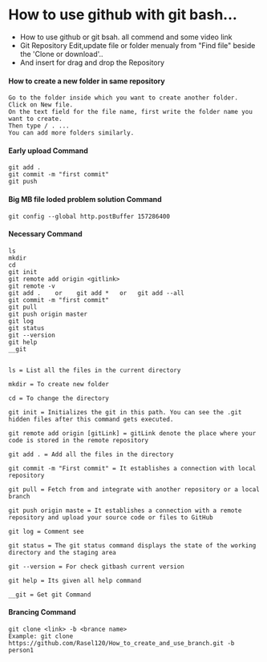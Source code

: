# How to use github with git bash...

- How to use github or git bsah. all commend and some video link
- Git Repository Edit,update file or folder menualy from "Find file" beside the 'Clone or download'..
- And insert for drag and drop the Repository

#### How to create a new folder in same repository
```
Go to the folder inside which you want to create another folder.
Click on New file.
On the text field for the file name, first write the folder name you want to create.
Then type / . ...
You can add more folders similarly.
```
#### Early upload Command
```
git add .
git commit -m "first commit"
git push
```
#### Big MB file loded problem solution Command
```
git config --global http.postBuffer 157286400
```


#### Necessary Command  
```
ls
mkdir
cd
git init	
git remote add origin <gitlink>
git remote -v
git add .    or    git add *   or   git add --all     
git commit -m "first commit"
git pull
git push origin master
git log
git status
git --version
git help
__git


ls = List all the files in the current directory

mkdir = To create new folder

cd = To change the directory

git init = Initializes the git in this path. You can see the .git hidden files after this command gets executed.

git remote add origin [gitLink] = gitLink denote the place where your code is stored in the remote repository

git add . = Add all the files in the directory

git commit -m "First commit" = It establishes a connection with local repository

git pull = Fetch from and integrate with another repository or a local branch

git push origin maste = It establishes a connection with a remote repository and upload your source code or files to GitHub

git log = Comment see

git status = The git status command displays the state of the working directory and the staging area

git --version = For check gitbash current version

git help = Its given all help command 

__git = Get git Command

```

#### Brancing Command
```
git clone <link> -b <brance name>
Example: git clone https://github.com/Rasel120/How_to_create_and_use_branch.git -b person1
````
